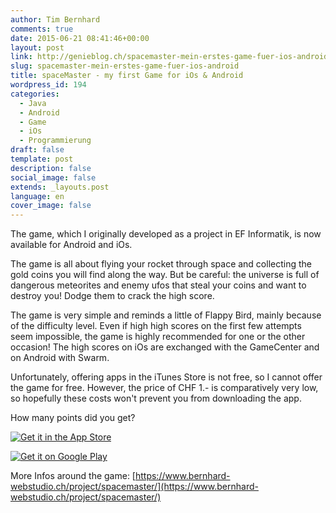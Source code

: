 ```yaml
---
author: Tim Bernhard
comments: true
date: 2015-06-21 08:41:46+00:00
layout: post
link: http://genieblog.ch/spacemaster-mein-erstes-game-fuer-ios-android/
slug: spacemaster-mein-erstes-game-fuer-ios-android
title: spaceMaster - my first Game for iOs & Android
wordpress_id: 194
categories:
  - Java
  - Android
  - Game
  - iOs
  - Programmierung
draft: false
template: post
description: false
social_image: false
extends: _layouts.post
language: en
cover_image: false
---
```


The game, which I originally developed as a project in EF Informatik, is now available for Android and iOs.

The game is all about flying your rocket through space and collecting the gold coins you will find along the way.
But be careful: the universe is full of dangerous meteorites and enemy ufos that steal your coins and want to destroy you! Dodge them to crack the high score.

The game is very simple and reminds a little of Flappy Bird, mainly because of the difficulty level.
Even if high high scores on the first few attempts seem impossible, the game is highly recommended for one or the other occasion! The high scores on iOs are exchanged with the GameCenter and on Android with Swarm.

Unfortunately, offering apps in the iTunes Store is not free, so I cannot offer the game for free.
However, the price of CHF 1.- is comparatively very low, so hopefully these costs won't prevent you from downloading the app.

How many points did you get?

[![Get it in the App Store](https://genieblog.ch/assets/images/download-on-the-app-store/en/Download_on_the_App_Store_Badge_US-UK_RGB_blk_092917.svg)](https://web.archive.org/web/20190119012147/https://itunes.apple.com/us/app/ispacemaster/id993483077?mt=8&ign-mpt=uo%3D4)

[![Get it on Google Play](https://developer.android.com/images/brand/de_generic_rgb_wo_45.png)](https://web.archive.org/web/20160130020950/https://play.google.com/store/apps/details?id=ch.genieblog.android)

More Infos around the game: [https://www.bernhard-webstudio.ch/project/spacemaster/](https://www.bernhard-webstudio.ch/project/spacemaster/)
